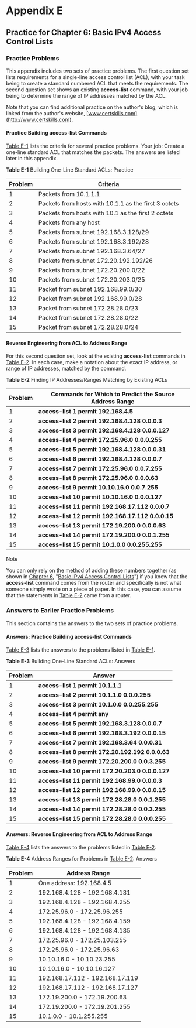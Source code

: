 # Appendix E


## Practice for Chapter 6: Basic IPv4 Access Control Lists

### Practice Problems

This appendix includes two sets of practice problems. The first question set lists requirements for a single-line access control list (ACL), with your task being to create a standard numbered ACL that meets the requirements. The second question set shows an existing **access-list** command, with your job being to determine the range of IP addresses matched by the ACL.

Note that you can find additional practice on the author's blog, which is linked from the author's website, [www.certskills.com](http://www.certskills.com).

#### Practice Building access-list Commands

[Table E-1](vol2_appe.md#appetab01) lists the criteria for several practice problems. Your job: Create a one-line standard ACL that matches the packets. The answers are listed later in this appendix.

**Table E-1** Building One-Line Standard ACLs: Practice

| Problem | Criteria |
| --- | --- |
| 1 | Packets from 10.1.1.1 |
| 2 | Packets from hosts with 10.1.1 as the first 3 octets |
| 3 | Packets from hosts with 10.1 as the first 2 octets |
| 4 | Packets from any host |
| 5 | Packets from subnet 192.168.3.128/29 |
| 6 | Packets from subnet 192.168.3.192/28 |
| 7 | Packets from subnet 192.168.3.64/27 |
| 8 | Packets from subnet 172.20.192.192/26 |
| 9 | Packets from subnet 172.20.200.0/22 |
| 10 | Packets from subnet 172.20.203.0/25 |
| 11 | Packet from subnet 192.168.99.0/30 |
| 12 | Packet from subnet 192.168.99.0/28 |
| 13 | Packet from subnet 172.28.28.0/23 |
| 14 | Packet from subnet 172.28.28.0/22 |
| 15 | Packet from subnet 172.28.28.0/24 |

#### Reverse Engineering from ACL to Address Range

For this second question set, look at the existing **access-list** commands in [Table E-2](vol2_appe.md#appetab02). In each case, make a notation about the exact IP address, or range of IP addresses, matched by the command.

**Table E-2** Finding IP Addresses/Ranges Matching by Existing ACLs

| Problem | Commands for Which to Predict the Source Address Range |
| --- | --- |
| 1 | **access-list 1 permit 192.168.4.5** |
| 2 | **access-list 2 permit 192.168.4.128 0.0.0.3** |
| 3 | **access-list 3 permit 192.168.4.128 0.0.0.127** |
| 4 | **access-list 4 permit 172.25.96.0 0.0.0.255** |
| 5 | **access-list 5 permit 192.168.4.128 0.0.0.31** |
| 6 | **access-list 6 permit 192.168.4.128 0.0.0.7** |
| 7 | **access-list 7 permit 172.25.96.0 0.0.7.255** |
| 8 | **access-list 8 permit 172.25.96.0 0.0.0.63** |
| 9 | **access-list 9 permit 10.10.16.0 0.0.7.255** |
| 10 | **access-list 10 permit 10.10.16.0 0.0.0.127** |
| 11 | **access-list 11 permit 192.168.17.112 0.0.0.7** |
| 12 | **access-list 12 permit 192.168.17.112 0.0.0.15** |
| 13 | **access-list 13 permit 172.19.200.0 0.0.0.63** |
| 14 | **access-list 14 permit 172.19.200.0 0.0.1.255** |
| 15 | **access-list 15 permit 10.1.0.0 0.0.255.255** |

Note

You can only rely on the method of adding these numbers together (as shown in [Chapter 6](vol2_ch06.md#ch06), "[Basic IPv4 Access Control Lists](vol2_ch06.md#ch06)") if you know that the **access-list** command comes from the router and specifically is not what someone simply wrote on a piece of paper. In this case, you can assume that the statements in [Table E-2](vol2_appe.md#appetab02) came from a router.

### Answers to Earlier Practice Problems

This section contains the answers to the two sets of practice problems.

#### Answers: Practice Building access-list Commands

[Table E-3](vol2_appe.md#appetab03) lists the answers to the problems listed in [Table E-1](vol2_appe.md#appetab01).

**Table E-3** Building One-Line Standard ACLs: Answers

| Problem | Answer |
| --- | --- |
| 1 | **access-list 1 permit 10.1.1.1** |
| 2 | **access-list 2 permit 10.1.1.0 0.0.0.255** |
| 3 | **access-list 3 permit 10.1.0.0 0.0.255.255** |
| 4 | **access-list 4 permit any** |
| 5 | **access-list 5 permit 192.168.3.128 0.0.0.7** |
| 6 | **access-list 6 permit 192.168.3.192 0.0.0.15** |
| 7 | **access-list 7 permit 192.168.3.64 0.0.0.31** |
| 8 | **access-list 8 permit 172.20.192.192 0.0.0.63** |
| 9 | **access-list 9 permit 172.20.200.0 0.0.3.255** |
| 10 | **access-list 10 permit 172.20.203.0 0.0.0.127** |
| 11 | **access-list 11 permit 192.168.99.0 0.0.0.3** |
| 12 | **access-list 12 permit 192.168.99.0 0.0.0.15** |
| 13 | **access-list 13 permit 172.28.28.0 0.0.1.255** |
| 14 | **access-list 14 permit 172.28.28.0 0.0.3.255** |
| 15 | **access-list 15 permit 172.28.28.0 0.0.0.255** |

#### Answers: Reverse Engineering from ACL to Address Range

[Table E-4](vol2_appe.md#appetab04) lists the answers to the problems listed in [Table E-2](vol2_appe.md#appetab02).

**Table E-4** Address Ranges for Problems in [Table E-2](vol2_appe.md#appetab02): Answers

| Problem | Address Range |
| --- | --- |
| 1 | One address: 192.168.4.5 |
| 2 | 192.168.4.128 - 192.168.4.131 |
| 3 | 192.168.4.128 - 192.168.4.255 |
| 4 | 172.25.96.0 - 172.25.96.255 |
| 5 | 192.168.4.128 - 192.168.4.159 |
| 6 | 192.168.4.128 - 192.168.4.135 |
| 7 | 172.25.96.0 - 172.25.103.255 |
| 8 | 172.25.96.0 - 172.25.96.63 |
| 9 | 10.10.16.0 - 10.10.23.255 |
| 10 | 10.10.16.0 - 10.10.16.127 |
| 11 | 192.168.17.112 - 192.168.17.119 |
| 12 | 192.168.17.112 - 192.168.17.127 |
| 13 | 172.19.200.0 - 172.19.200.63 |
| 14 | 172.19.200.0 - 172.19.201.255 |
| 15 | 10.1.0.0 - 10.1.255.255 |